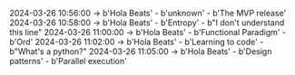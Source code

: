 2024-03-26 10:56:00 -> b'Hola Beats' - b'unknown' - b'The MVP release'
2024-03-26 10:58:00 -> b'Hola Beats' - b'Entropy' - b"I don't understand this line"
2024-03-26 11:00:00 -> b'Hola Beats' - b'Functional Paradigm' - b'Ord'
2024-03-26 11:02:00 -> b'Hola Beats' - b'Learning to code' - b"What's a python?"
2024-03-26 11:05:00 -> b'Hola Beats' - b'Design patterns' - b'Parallel execution'
